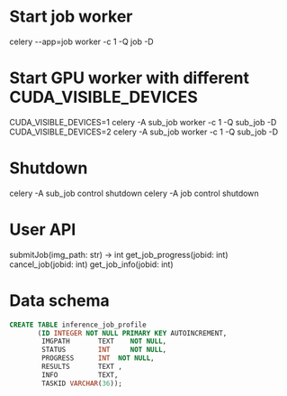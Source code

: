 # Start job worker
celery --app=job  worker  -c 1 -Q job -D

# Start GPU worker with different CUDA_VISIBLE_DEVICES
CUDA_VISIBLE_DEVICES=1 celery -A sub_job worker  -c 1 -Q sub_job -D 
CUDA_VISIBLE_DEVICES=2 celery -A sub_job worker  -c 1 -Q sub_job -D

# Shutdown
celery -A sub_job control shutdown
celery -A job control shutdown


# User API
submitJob(img_path: str) -> int
get_job_progress(jobid: int)
cancel_job(jobid: int)
get_job_info(jobid: int)


# Data schema
````sql
CREATE TABLE inference_job_profile
       (ID INTEGER NOT NULL PRIMARY KEY AUTOINCREMENT,
        IMGPATH       TEXT    NOT NULL,
        STATUS        INT     NOT NULL,
        PROGRESS      INT  NOT NULL,
        RESULTS       TEXT ,
        INFO          TEXT,
        TASKID VARCHAR(36)); 
````
